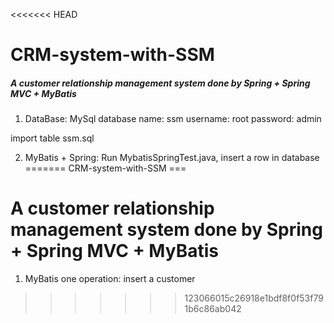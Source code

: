 <<<<<<< HEAD
# CRM-system-with-SSM
##### A customer relationship management system done by Spring + Spring MVC + MyBatis

1. DataBase: MySql
database name: ssm
username: root
password: admin

import table ssm.sql

2. MyBatis + Spring: 
Run MybatisSpringTest.java, insert a row in database
=======
CRM-system-with-SSM
===
# A customer relationship management system done by Spring + Spring MVC + MyBatis

1. MyBatis
    one operation: insert a customer
>>>>>>> 123066015c26918e1bdf8f0f53f791b6c86ab042
